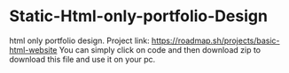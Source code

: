 # Static-Html-only-portfolio-Design
html only portfolio design.
Project link: https://roadmap.sh/projects/basic-html-website
You can simply click on code and then download zip to download this file and use it on your pc.
